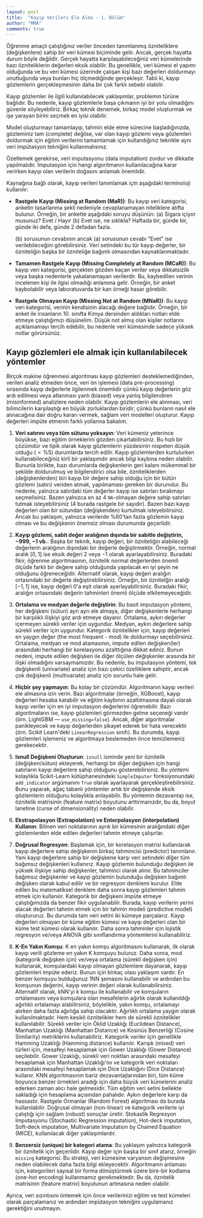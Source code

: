 ```yaml
---
layout: post
title:  "Kayıp Verileri Ele Alma - 1. Bölüm"
author: "MMA"
comments: true
---
```


Öğrenme amaçlı çalıştığınız veriler önceden tanımlanmış özniteliklere (değişkenlere) sahip bir veri kümesi biçiminde gelir. Ancak, gerçek hayatta durum böyle değildir. Gerçek hayatta karşılaşabileceğiniz veri kümelerinde bazı özniteliklerin değerleri eksik olabilir. Bu genellikle, veri kümesi el yapımı olduğunda ve bu veri kümesi üzerinde çalışan kişi bazı değerleri doldurmayı unuttuğunda veya bunları hiç ölçmediğinde gerçekleşir. Tabii ki, kayıp gözlemlerin gerçekleşmesinin daha bir çok farklı sebebi olabilir.

Kayıp gözlemler ile ilgili kullanılabilecek yaklaşımlar, problemin türüne bağlıdır. Bu nedenle, kayıp gözlemlerle başa çıkmanın iyi bir yolu olmadığını güvenle söyleyebiliriz. Birkaç teknik denemek, birkaç model oluşturmak ve işe yarayan birini seçmek en iyisi olabilir.

Model oluşturmayı tamamlayıp, tahmin elde etme sürecine başladığınızda, gözleminiz tam (complete) değilse, var olan kayıp gözlemi veya gözlemleri doldurmak için eğitim verilerini tamamlamak için kullandığınız teknikle aynı veri impütasyon tekniğini kullanmalısınız.

Özetlemek gerekirse, veri imputasyonu (data imputation) zordur ve dikkatle yapılmalıdır. İmputasyon için hangi algoritmanın kullanılacağına karar verirken kayıp olan verilerin doğasını anlamak önemlidir.

Kaynağına bağlı olarak, kayıp verileri tanımlamak için aşağıdaki terminoloji kullanılır:

* **Rastgele Kayıp (Missing at Random (MaR))**: Bu kayıp veri kategorisi, anketin tasarlanma şekli nedeniyle cevaplanamayan niteliklere atıfta bulunur. Örneğin, bir ankette aşağıdaki soruyu düşünün:
  (a) Sigara içiyor musunuz? Evet / Hayır (b) Evet ise, ne sıklıkla? Haftada bir, günde bir, günde iki defa, günde 2 defadan fazla.
  
  (b) sorusunun cevabının ancak (a) sorusunun cevabı "Evet" ise verilebileceğini görebilirsiniz. Veri setindeki bu tür kayıp değerler, bir özniteliğin başka bir özniteliğe bağımlı olmasından kaynaklanmaktadır.
  
* **Tamamen Rastgele Kayıp (Missing Completely at Random (MCaR))**: Bu kayıp veri kategorisi, gerçekten gözden kaçan veriler veya dikkatsizlik veya başka nedenlerle yakalanamayan verilerdir. Bu, kaybedilen verinin incelenen kişi ile ilgisi olmadığı anlamına gelir. Örneğin, bir anket kaybolabilir veya laboratuvarda bir kan örneği hasar görebilir.

* **Rastgele Olmayan Kayıp (Missing Not at Random (MNaR))**: Bu kayıp veri kategorisi, verinin kendisinin alacağı değere bağlıdır. Örneğin, bir anket ile insanların 10. sınıfta Kimya dersinden aldıkları notları elde etmeye çalıştığımızı düşünelim. Düşük not almış olan kişiler notlarını açıklamamayı tercih edebilir, bu nedenle veri kümesinde sadece yüksek notlar görürsünüz.

## Kayıp gözlemleri ele almak için kullanılabilecek yöntemler

Birçok makine öğrenmesi algoritması kayıp gözlemleri desteklemediğinden, verileri analiz etmeden önce, veri ön işlemesi (data pre-processing) sırasında kayıp değerlerle ilgilenmek önemlidir çünkü kayıp değerlerin göz ardı edilmesi veya atlanması yanlı (biased) veya yanlış bilgilendiren (misinformed) analizlere neden olabilir. Kayıp gözlemlerin ele alınması, veri bilimcilerin karşılaştığı en büyük zorluklardan biridir, çünkü bunların nasıl ele alınacağına dair doğru kararı vermek, sağlam veri modelleri oluşturur. Kayıp değerleri impüte etmenin farklı yollarına bakalım.

1. **Veri satırını veya tüm sütunu yoksayın**: Veri kümeniz yeterince büyükse, bazı eğitim örneklerini gözden çıkartabilirsiniz. Bu hızlı bir çözümdür ve tipik olarak kayıp gözlemlerin yüzdesinin nispeten düşük olduğu ($< \%5$) durumlarda tercih edilir. Kayıp gözlemlerden kurtulurken kullanabileceğiniz kirli bir yaklaşımdır ancak bilgi kaybına neden olabilir. Bununla birlikte, bazı durumlarda değişkenlerin geri kalanı mükemmel bir şekilde doldurulmuş ve bilgilendirici olsa bile, özniteliklerden (değişkenlerden) biri kayıp bir değere sahip olduğu için bir bütün gözlemi (satırı) veriden atmak, yapılmaması gereken bir durumdur. Bu nedenle, yalnızca satırdaki tüm değerler kayıp ise satırları bırakmayı seçmelisiniz. Bazen yalnızca en az 4 `NA`-olmayan değere sahip satırları tutmak isteyebilirsiniz (4 burada rastgele bir sayıdır). Bazen bazı kayıp değerleri olan bir sütundan (değişkenden) kurtulmak isteyebilirsiniz. Ancak bu yaklaşım, yalnızca verilerde $\%60$'tan fazla gözlemin kayıp olması ve bu değişkenin önemsiz olması durumunda geçerlidir.

2. **Kayıp gözlemi, sabit değer aralığının dışında bir sabitle değiştirin, $-999$, $-1$ vb.**: Başka bir teknik, kayıp değeri, bir özniteliğin alabileceği değerlerin aralığının dışındaki bir değerle değiştirmektir. Örneğin, normal aralık $[0,1]$ ise eksik değeri $2$ veya $-1$ olarak ayarlayabilirsiniz. Buradaki fikir, öğrenme algoritmasının, öznitelik normal değerlerden önemli ölçüde farklı bir değere sahip olduğunda yapılacak en iyi şeyin ne olduğunu öğreneceğidir. Alternatif olarak, kayıp değeri aralığın ortasındaki bir değerle değiştirebilirsiniz. Örneğin, bir öznitelğin aralığı $[−1,1]$ ise, kayıp değeri $0$'a eşit olarak ayarlayabilirsiniz. Buradaki fikir, aralığın ortasındaki değerin tahminleri önemli ölçüde etkilemeyeceğidir.

3. **Ortalama ve medyan değerle değiştirin**: Bu basit imputasyon yöntemi, her değişkeni (sütun) ayrı ayrı ele almaya, diğer değişkenlerle herhangi bir karşılıklı ilişkiyi göz ardı etmeye dayanır. Ortalama, aykırı değerler içermeyen sürekli veriler için uygundur. Medyan, aykırı değerlere sahip sürekli veriler için uygundur. Kategorik öznitelikler için, kayıp değerleri en yaygın değer (the most frequent - mod) ile doldurmayı seçebilirsiniz. Ortalama, medyan ve mod atamasının, impute edilen değişken(ler) arasındaki herhangi bir korelasyonu azalttığına dikkat ediniz. Bunun nedeni, impute edilen değişken ile diğer ölçülen değişkenler arasında bir ilişki olmadığını varsaymamızdır. Bu nedenle, bu imputasyon yöntemi, tek değişkenli (univariate) analiz için bazı çekici özelliklere sahiptir, ancak çok değişkenli (multivariate) analiz için sorunlu hale gelir.

4. **Hiçbir şey yapmayın**: Bu kolay bir çözümdür. Algoritmanın kayıp verileri ele almasına izin verin. Bazı algoritmalar (örneğin, XGBoost), kayıp değerleri hesaba katabilir ve eğitim kaybının azaltılmasına dayalı olarak kayıp veriler için en iyi imputasyon değerlerini öğrenebilir. Bazı algoritmaların ise, kayıp gözlemleri görmezden gelme seçeneği vardır (örn. LightGBM — `use_missing=false`). Ancak, diğer algoritmalar panikleyecek ve kayıp değerlerden şikayet ederek bir hata verecektir (örn. Scikit Learn'deki `LinearRegression` sınıfı). Bu durumda, kayıp gözlemleri işlemeniz ve algoritmaya beslemeden önce temizlemeniz gerekecektir.

5. **Isnull Değişkeni Oluşturun**: `isnull` isminde yeni bir öznitelik (değişken/sütun) ekleyerek, herhangi bir diğer değişken için hangi satırların kayıp değerlere sahip olduğunu gösterebilirsiniz. Bu yöntemi kolaylıkla Scikit-Learn kütüphanesindeki `SimpleImputer` fonksiyonundaki `add_indicator` argümanını `True` olarak ayarlayarak gerçekleştirebilirsiniz. Bunu yaparak, ağaç tabanlı yöntemler artık bir değişkende eksik gözlemlerin olduğunu kolaylıkla anlayabilir. Bu yöntemin dezavantajı ise, öznitelik matrisinin (feature matrix) boyutunu arttırmanızdır, bu da, boyut lanetine (curse of dimensionality) neden olabilir.

6. **Ekstrapolasyon (Extrapolation) ve Enterpolasyon (interpolation) Kullanın**: Bilinen veri noktalarının ayrık bir kümesinin aralığındaki diğer gözlemlerden elde edilen değerleri tahmin etmeye çalışırlar.

7. **Doğrusal Regresyon**: Başlamak için, bir korelasyon matrisi kullanılarak kayıp değerlere sahip değişkenin birkaç tahmincisi (predictor) tanımlanır. Yani kayıp değerlere sahip bir değişkene karşı veri setindeki diğer tüm bağımsız değişkenleri kullanırız. Kayıp gözlemin bulunduğu değişken ile yüksek ilişkiye sahip değişkenler, tahminci olarak alınır. Bu tahminciler bağımsız değişkenler ve kayıp gözlemin bulunduğu değişken bağımlı değişken olarak kabul edilir ve bir regresyon denklemi kurulur. Elde edilen bu matematiksel denklem daha sonra kayıp gözlemleri tahmin etmek için kullanılır. Kategorik bir değişkeni impüte etmeye çalıştığımızda da benzer fikir uygulanabilir. Burada, kayıp verilerin yerini alacak değerleri tahmin etmek için bir tahmin modeli (predictive model) oluştururuz. Bu durumda tam veri setini iki kümeye parçalarız. Kayıp değerleri olmayan bir küme eğitim kümesi ve kayıp değerleri olan bir küme test kümesi olarak kullanılır. Daha sonra tahminler için lojistik regresyon ve/veya ANOVA gibi sınıflandırma yöntemlerini kullanabiliriz.

8. **K-En Yakın Komşu**: K en yakın komşu algoritmasını kullanarak, ilk olarak kayıp verili gözleme en yakın K komşuyu buluruz. Daha sonra, mod (kategorik değişken için) ve/veya ortalama (sürekli değişken için) kullanarak, komşulardaki kayıp olmayan gözlemlere dayanarak, kayıp gözlemleri impüte ederiz. Bunun için birkaç olası yaklaşım vardır. En benzer komşuyu bulduğunuz 1NN şemasını kullanabilir ve ardından bu komşunun değerini, kayıp verinin değeri olarak kullanabilirsiniz. Alternatif olarak, kNN'yi k komşu ile kullanabilir ve komşuların ortalamasını veya komşulara olan mesafelerin ağırlık olarak kullanıldığı ağırlıklı ortalamayı alabilirsiniz, böylelikle, yakın komşu, ortalamayı alırken daha fazla ağırlığa sahip olacaktır. Ağırlıklı ortalama yaygın olarak kullanılmaktadır. Hem kesikli öznitelikler hem de sürekli öznitelikler kullanılabilir. Sürekli veriler için Öklid Uzaklığı (Euclidean Distance), Manhattan Uzaklığı (Manhattan Distance) ve Kosinüs Benzerliği (Cosine Similarity) metriklerini kullanabiliriz. Kategorik veriler için genellikle Hamming Uzaklığı (Hamming distance) kullanılır. Karışık (mixed) veri türleri için, mesafeyi hesaplamak için Gower Uzaklığı (Gower Distance) seçilebilir. Gower Uzaklığı, sürekli veri noktları arasındaki mesafeyi hesaplamak için Manhattan Uzaklığı'nıı ve kategorik veri noktaları arasındaki mesafeyi hesaplamak için Dice Uzaklığını (Dice Distance) kullanır. KNN algoritmasının bariz dezavantajlarından biri, tüm küme boyunca benzer örnekleri aradığı için daha büyük veri kümelerini analiz ederken zaman alıcı hale gelmesidir. Tüm eğitim veri setini bellekte sakladığı için hesaplama açısından pahalıdır. Aykırı değerlere karşı da hassastır. Rastgele Ormanlar (Random Forest) algoritması da burada kullanılabilir. Doğrusal olmayan (non-linear) ve kategorik verilerle iyi çalıştığı için sağlam (robust) sonuçlar üretir. Stokastik Regresyon İmputasyonu (Stochastic Regression imputation), Hot-deck imputation, Soft-deck imputation, Multivariate Imputation by Chained Equation (MICE), kullanılacak diğer yaklaşımlardır.

9. **Benzersiz (unique) bir kategori atama**: Bu yaklaşım yalnızca kategorik bir öznitelik için geçerlidir. Kayıp değer için başka bir sınıf atarız, örneğin `missing` kategorisi. Bu strateji, veri kümesine varyansın değişmesine neden olabilecek daha fazla bilgi ekleyecektir. Algoritmanın anlaması için, kategorileri sayısal bir forma dönüştürmek üzere bire-bir kodlama (one-hot encoding) kullanmamız gerekmektedir. Bu da, öznitelik matrisinin (feature matrix) boyutunun artmasına neden olabilir.

Ayrıca, veri sızıntısını önlemek için önce verilerinizi eğitim ve test kümeleri olarak parçalamanız ve ardından impütasyon tekniğini uygulamanız gerektiğini unutmayın.
